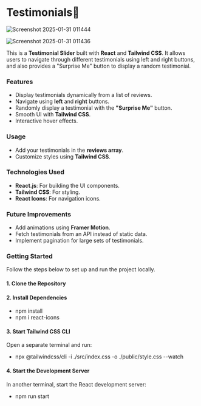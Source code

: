 # Testimonials📖

![Screenshot 2025-01-31 011444](https://github.com/user-attachments/assets/b7e00a4b-3d23-4752-8349-bda08eff30bd)

![Screenshot 2025-01-31 011436](https://github.com/user-attachments/assets/cfa70599-311f-494a-a8ea-654b21312686)

This is a **Testimonial Slider** built with **React** and **Tailwind CSS**. It allows users to navigate through different testimonials using left and right buttons, and also provides a "Surprise Me" button to display a random testimonial.

### **Features**
- Display testimonials dynamically from a list of reviews.
- Navigate using **left** and **right** buttons.
- Randomly display a testimonial with the **"Surprise Me"** button.
- Smooth UI with **Tailwind CSS**.
- Interactive hover effects.

### **Usage**
- Add your testimonials in the **reviews array**.
- Customize styles using **Tailwind CSS**.

### **Technologies Used**
- **React.js**: For building the UI components.
- **Tailwind CSS**: For styling.
- **React Icons**: For navigation icons.

### **Future Improvements**
- Add animations using **Framer Motion**.
- Fetch testimonials from an API instead of static data.
- Implement pagination for large sets of testimonials.

### Getting Started
 Follow the steps below to set up and run the project locally.
 #### 1. Clone the Repository
 #### 2. Install Dependencies
 * npm install
 * npm i react-icons
 #### 3. Start Tailwind CSS CLI
 Open a separate terminal and run:
 * npx @tailwindcss/cli -i ./src/index.css -o ./public/style.css --watch
 #### 4. Start the Development Server
 In another terminal, start the React development server:
 * npm run start
